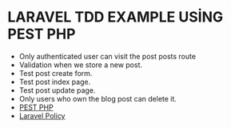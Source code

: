 
# LARAVEL TDD EXAMPLE USİNG PEST PHP

- Only authenticated user can visit the post posts route
- Validation when we store a new post.
- Test post create form.
- Test post index page.
- Test post update page.
- Only users who own the blog post can delete it.
- [PEST PHP](https://pestphp.com/)
- [Laravel Policy](https://laravel.com/docs/9.x/authorization#policy-responses)
